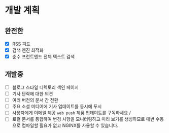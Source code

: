 # 개발 계획

## 완전한

- [x] RSS 피드
- [x] 검색 엔진 최적화
- [x] 순수 프런트엔드 전체 텍스트 검색

## 개발중

- [ ] 블로그 스타일 디렉토리 색인 페이지
- [ ] 기사 단락에 대한 의견
- [ ] 여러 버전의 문서 간 전환
- [ ] 주요 소셜 미디어에 기사 업데이트를 동시에 푸시
- [ ] 사용자에게 이메일 제공 `web push` 제품 업데이트를 구독하세요 /
- [ ] 로컬 문서를 통합하여 변경 사항을 모니터링하고 미리 보기를 생성하므로 매번 수동으로 컴파일할 필요가 없고 NGINX를 사용할 수 있습니다.